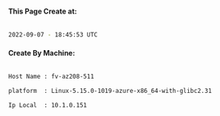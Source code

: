 
   
#### This Page Create at:

```bash

2022-09-07 - 18:45:53 UTC

```

#### Create By Machine:

```bash

Host Name : fv-az208-511

platform  : Linux-5.15.0-1019-azure-x86_64-with-glibc2.31

Ip Local  : 10.1.0.151

```

